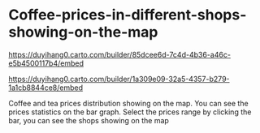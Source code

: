 # Coffee-prices-in-different-shops-showing-on-the-map

https://duyihang0.carto.com/builder/85dcee6d-7c4d-4b36-a46c-e5b4500117b4/embed

https://duyihang0.carto.com/builder/1a309e09-32a5-4357-b279-1a1cb8844ce8/embed

Coffee and tea prices distribution showing on the map.
You can see the prices statistics on the bar graph.
Select the prices range by clicking the bar, you can see the shops showing on the map
